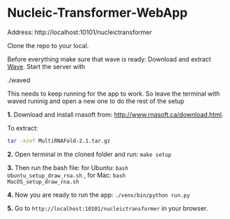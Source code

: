 # Nucleic-Transformer-WebApp

Address: http://localhost:10101/nucleictransformer


Clone the repo to your local.

Before everything make sure that wave is ready:
Download and extract [Wave](https://github.com/h2oai/wave/releases/tag/v0.10.0). Start the server with

./waved

This needs to keep running for the app to work. So leave the terminal with waved runinig and open a new one to do the rest of the setup

**1.** Download and install rnasoft from: http://www.rnasoft.ca/download.html. 

To extract:

```bash
tar -xzvf MultiRNAFold-2.1.tar.gz
```

**2.** Open terminal in the cloned folder and run: <code>make setup</code>

**3.** Then run the bash file: for Ubuntu: <code>bash Ubuntu_setup_draw_rna.sh</code> , for Mac: <code>bash MacOS_setup_draw_rna.sh</code>

**4.** Now you are ready to run the app: <code>./venv/bin/python run.py</code>   

**5.** Go to <code>http://localhost:10101/nucleictransformer</code> in your browser.
